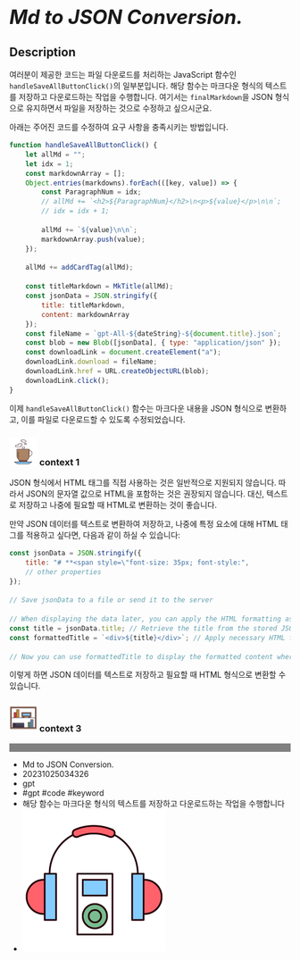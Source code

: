# **<span style="font-size: 35px; font-style: italic;">Md to JSON Conversion.</span>**

## Description


여러분이 제공한 코드는 파일 다운로드를 처리하는 JavaScript 함수인 `handleSaveAllButtonClick()`의 일부분입니다. 해당 함수는 마크다운 형식의 텍스트를 저장하고 다운로드하는 작업을 수행합니다. 여기서는 `finalMarkdown`을 JSON 형식으로 유지하면서 파일을 저장하는 것으로 수정하고 싶으시군요.

아래는 주어진 코드를 수정하여 요구 사항을 충족시키는 방법입니다.

```javascript
function handleSaveAllButtonClick() {
    let allMd = "";
    let idx = 1;
    const markdownArray = [];
    Object.entries(markdowns).forEach(([key, value]) => {
        const ParagraphNum = idx;
        // allMd += `<h2>${ParagraphNum}</h2>\n<p>${value}</p>\n\n`;
        // idx = idx + 1;

        allMd += `${value}\n\n`;
        markdownArray.push(value);
    });

    allMd += addCardTag(allMd);

    const titleMarkdown = MkTitle(allMd);
    const jsonData = JSON.stringify({
        title: titleMarkdown,
        content: markdownArray
    });
    const fileName = `gpt-All-${dateString}-${document.title}.json`;
    const blob = new Blob([jsonData], { type: "application/json" });
    const downloadLink = document.createElement("a");
    downloadLink.download = fileName;
    downloadLink.href = URL.createObjectURL(blob);
    downloadLink.click();
}
```

이제 `handleSaveAllButtonClick()` 함수는 마크다운 내용을 JSON 형식으로 변환하고, 이를 파일로 다운로드할 수 있도록 수정되었습니다.


###  <img src="https://raw.githubusercontent.com/d10000usd/WebDocuments/main/public/icon/space/workspace-vector-free-icon-set-30.png" width="50" height="50" /> context 1  



JSON 형식에서 HTML 태그를 직접 사용하는 것은 일반적으로 지원되지 않습니다. 따라서 JSON의 문자열 값으로 HTML을 포함하는 것은 권장되지 않습니다. 대신, 텍스트로 저장하고 나중에 필요할 때 HTML로 변환하는 것이 좋습니다.

만약 JSON 데이터를 텍스트로 변환하여 저장하고, 나중에 특정 요소에 대해 HTML 태그를 적용하고 싶다면, 다음과 같이 하실 수 있습니다:

```javascript
const jsonData = JSON.stringify({
    title: "# **<span style=\"font-size: 35px; font-style:",
    // other properties
});

// Save jsonData to a file or send it to the server

// When displaying the data later, you can apply the HTML formatting as needed
const title = jsonData.title; // Retrieve the title from the stored JSON data
const formattedTitle = `<div>${title}</div>`; // Apply necessary HTML formatting

// Now you can use formattedTitle to display the formatted content where needed
```

이렇게 하면 JSON 데이터를 텍스트로 저장하고 필요할 때 HTML 형식으로 변환할 수 있습니다.


###  <img src="https://raw.githubusercontent.com/d10000usd/WebDocuments/main/public/icon/space/workspace-vector-free-icon-set-34.png" width="50" height="50" /> context 3  



<div style="background-color: grey; height: 15px;"></div>







- Md to JSON Conversion.  
- 20231025034326  
- gpt  
- #gpt #code #keyword  
- 해당 함수는 마크다운 형식의 텍스트를 저장하고 다운로드하는 작업을 수행합니다  
- ![ex_screenshot](https://raw.githubusercontent.com/d10000usd/WebDocuments/main/public/icon/space/workspace-vector-free-icon-set-32.png)  
